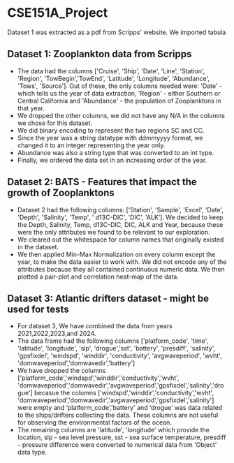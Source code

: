 # CSE151A_Project

Dataset 1 was extracted as a pdf from Scripps' website. We imported tabula

## Dataset 1: Zooplankton data from Scripps 
  - The data had the columns ['Cruise', 'Ship', 'Date', 'Line', 'Station', 'Region', 'TowBegin','TowEnd', 'Latitude', 'Longitude', 'Abundance', 'Tows', 'Source']. Out of these, the only columns needed were: 'Date' - which tells us the year of data extraction, 'Region' - either Southern or Central California and 'Abundance' - the population of Zooplanktons in that year.
  - We dropped the other columns, we did not have any N/A in the columns we chose for this dataset.
  - We did binary encoding to represent the two regions SC and CC.
  - Since the year was a string datatype with ddmmyyyy format, we changed it to an integer representing the year only.
  - Abundance was also a string type that was converted to an int type.
  - Finally, we ordered the data set in an increasing order of the year.

## Dataset 2: BATS - Features that impact the growth of Zooplanktons
- Dataset 2 had the following columns: ['Station', 'Sample', 'Excel', 'Date', 'Depth', 'Salinity', 'Temp', ' d13C-DIC', 'DIC', 'ALK’]. We decided to keep the Depth, Salinity, Temp, d13C-DIC, DIC, ALK and Year, because these were the only attributes we found to be relevant to our exploration.
- We cleared out the whitespace for column names that originally existed in the dataset.
- We then applied Min-Max Normalization on every column except the year, to make the data easier to work with.  We did not encode any of the attributes because they all contained continuous numeric data. We then plotted a pair-plot and correlation heat-map of the data.

## Dataset 3: Atlantic drifters dataset - might be used for tests
- For dataset 3, We have combined the data from years 2021,2022,2023,and 2024. 
- The data frame had the following columns ['platform_code', 'time', 'latitude', 'longitude', 'slp', 'drogue','sst', 'battery', 'presdiff', 'salinity', 'gpsfixdel', 'windspd', 'winddir', 'conductivity', 'avgwaveperiod', 'wvht', 'domwaveperiod','domwavedir','battery']
- We have dropped the columns ['platform_code','windspd','winddir','conductivity','wvht', 'domwaveperiod','domwavedir','avgwaveperiod','gpsfixdel','salinity','drogue'] becasue the columns ['windspd','winddir','conductivity','wvht', 'domwaveperiod','domwavedir','avgwaveperiod','gpsfixdel','salinity']
were empty and ‘platform_code’,'battery' and ‘drogue’ was data related to the ships/drifters collecting the data. These columns are not useful for observing the environmental factors of the ocean.
- The remaining columns are 'latitude', 'longitude' which provide the location, slp - sea level pressure, sst - sea surface temperature, presdiff - pressure difference were converted to numerical data from 'Object' data type.

